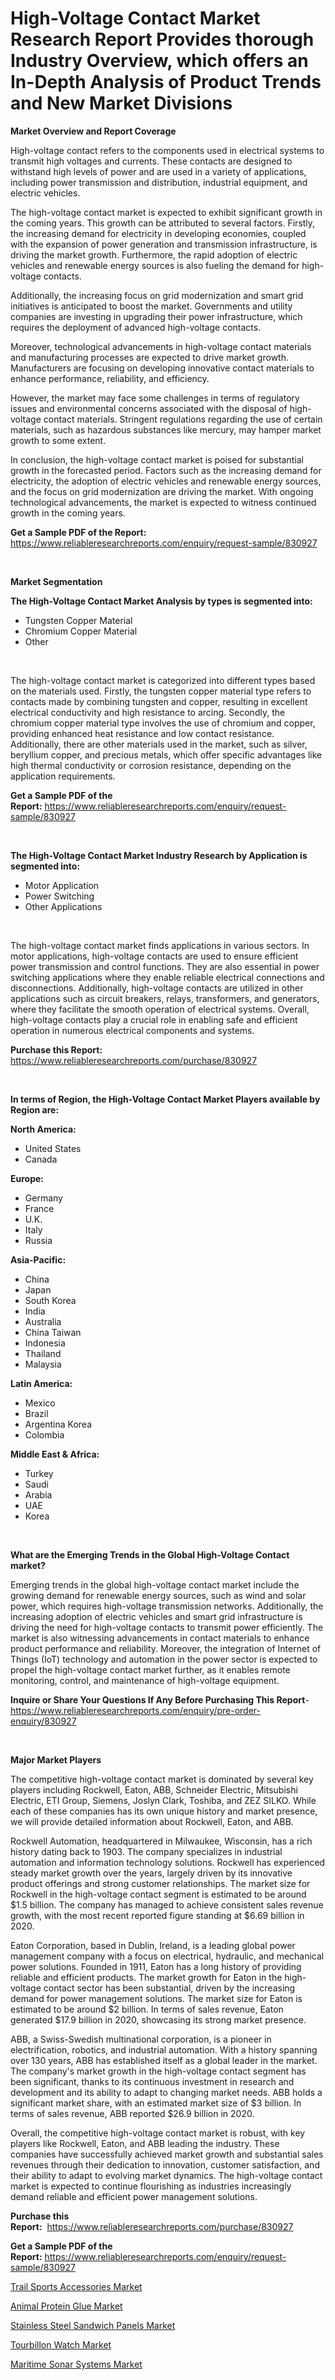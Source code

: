 <p><h1>High-Voltage Contact Market Research Report Provides thorough Industry Overview, which offers an In-Depth Analysis of Product Trends and New Market Divisions</h1></p><p><strong>Market Overview and Report Coverage</strong></p>
<p><p>High-voltage contact refers to the components used in electrical systems to transmit high voltages and currents. These contacts are designed to withstand high levels of power and are used in a variety of applications, including power transmission and distribution, industrial equipment, and electric vehicles.</p><p>The high-voltage contact market is expected to exhibit significant growth in the coming years. This growth can be attributed to several factors. Firstly, the increasing demand for electricity in developing economies, coupled with the expansion of power generation and transmission infrastructure, is driving the market growth. Furthermore, the rapid adoption of electric vehicles and renewable energy sources is also fueling the demand for high-voltage contacts.</p><p>Additionally, the increasing focus on grid modernization and smart grid initiatives is anticipated to boost the market. Governments and utility companies are investing in upgrading their power infrastructure, which requires the deployment of advanced high-voltage contacts.</p><p>Moreover, technological advancements in high-voltage contact materials and manufacturing processes are expected to drive market growth. Manufacturers are focusing on developing innovative contact materials to enhance performance, reliability, and efficiency.</p><p>However, the market may face some challenges in terms of regulatory issues and environmental concerns associated with the disposal of high-voltage contact materials. Stringent regulations regarding the use of certain materials, such as hazardous substances like mercury, may hamper market growth to some extent.</p><p>In conclusion, the high-voltage contact market is poised for substantial growth in the forecasted period. Factors such as the increasing demand for electricity, the adoption of electric vehicles and renewable energy sources, and the focus on grid modernization are driving the market. With ongoing technological advancements, the market is expected to witness continued growth in the coming years.</p></p>
<p><strong>Get a Sample PDF of the Report:</strong> <a href="https://www.reliableresearchreports.com/enquiry/request-sample/830927">https://www.reliableresearchreports.com/enquiry/request-sample/830927</a></p>
<p>&nbsp;</p>
<p><strong>Market Segmentation</strong></p>
<p><strong>The High-Voltage Contact Market Analysis by types is segmented into:</strong></p>
<p><ul><li>Tungsten Copper Material</li><li>Chromium Copper Material</li><li>Other</li></ul></p>
<p>&nbsp;</p>
<p><p>The high-voltage contact market is categorized into different types based on the materials used. Firstly, the tungsten copper material type refers to contacts made by combining tungsten and copper, resulting in excellent electrical conductivity and high resistance to arcing. Secondly, the chromium copper material type involves the use of chromium and copper, providing enhanced heat resistance and low contact resistance. Additionally, there are other materials used in the market, such as silver, beryllium copper, and precious metals, which offer specific advantages like high thermal conductivity or corrosion resistance, depending on the application requirements.</p></p>
<p><strong>Get a Sample PDF of the Report:</strong>&nbsp;<a href="https://www.reliableresearchreports.com/enquiry/request-sample/830927">https://www.reliableresearchreports.com/enquiry/request-sample/830927</a></p>
<p>&nbsp;</p>
<p><strong>The High-Voltage Contact Market Industry Research by Application is segmented into:</strong></p>
<p><ul><li>Motor Application</li><li>Power Switching</li><li>Other Applications</li></ul></p>
<p>&nbsp;</p>
<p><p>The high-voltage contact market finds applications in various sectors. In motor applications, high-voltage contacts are used to ensure efficient power transmission and control functions. They are also essential in power switching applications where they enable reliable electrical connections and disconnections. Additionally, high-voltage contacts are utilized in other applications such as circuit breakers, relays, transformers, and generators, where they facilitate the smooth operation of electrical systems. Overall, high-voltage contacts play a crucial role in enabling safe and efficient operation in numerous electrical components and systems.</p></p>
<p><strong>Purchase this Report:</strong>&nbsp; <a href="https://www.reliableresearchreports.com/purchase/830927">https://www.reliableresearchreports.com/purchase/830927</a></p>
<p>&nbsp;</p>
<p><strong>In terms of Region, the High-Voltage Contact Market Players available by Region are:</strong></p>
<p>
    <p> <strong> North America: </strong>
        <ul>
            <li>United States</li>
            <li>Canada</li>
        </ul>
        </p> 
    <p> <strong> Europe: </strong>
        <ul>
            <li>Germany</li>
            <li>France</li>
            <li>U.K.</li>
            <li>Italy</li>
            <li>Russia</li>
        </ul>
        </p> 
    <p> <strong> Asia-Pacific: </strong>
        <ul>
            <li>China</li>
            <li>Japan</li>
            <li>South Korea</li>
            <li>India</li>
            <li>Australia</li>
            <li>China Taiwan</li>
            <li>Indonesia</li>
            <li>Thailand</li>
            <li>Malaysia</li>
        </ul>
        </p> 
    <p> <strong> Latin America: </strong>
        <ul>
            <li>Mexico</li>
            <li>Brazil</li>
            <li>Argentina Korea</li>
            <li>Colombia</li>
        </ul>
        </p> 
    <p> <strong> Middle East & Africa: </strong>
        <ul>
            <li>Turkey</li>
            <li>Saudi</li>
            <li>Arabia</li>
            <li>UAE</li>
            <li>Korea</li>
        </ul>
    </p>
    </p>
<p>&nbsp;</p>
<p><strong>What are the Emerging Trends in the Global High-Voltage Contact market?</strong></p>
<p><p>Emerging trends in the global high-voltage contact market include the growing demand for renewable energy sources, such as wind and solar power, which requires high-voltage transmission networks. Additionally, the increasing adoption of electric vehicles and smart grid infrastructure is driving the need for high-voltage contacts to transmit power efficiently. The market is also witnessing advancements in contact materials to enhance product performance and reliability. Moreover, the integration of Internet of Things (IoT) technology and automation in the power sector is expected to propel the high-voltage contact market further, as it enables remote monitoring, control, and maintenance of high-voltage equipment.</p></p>
<p><strong>Inquire or Share Your Questions If Any Before Purchasing This Report</strong>- <a href="https://www.reliableresearchreports.com/enquiry/pre-order-enquiry/830927">https://www.reliableresearchreports.com/enquiry/pre-order-enquiry/830927</a></p>
<p>&nbsp;</p>
<p><strong>Major Market Players</strong></p>
<p><p>The competitive high-voltage contact market is dominated by several key players including Rockwell, Eaton, ABB, Schneider Electric, Mitsubishi Electric, ETI Group, Siemens, Joslyn Clark, Toshiba, and ZEZ SILKO. While each of these companies has its own unique history and market presence, we will provide detailed information about Rockwell, Eaton, and ABB.</p><p>Rockwell Automation, headquartered in Milwaukee, Wisconsin, has a rich history dating back to 1903. The company specializes in industrial automation and information technology solutions. Rockwell has experienced steady market growth over the years, largely driven by its innovative product offerings and strong customer relationships. The market size for Rockwell in the high-voltage contact segment is estimated to be around $1.5 billion. The company has managed to achieve consistent sales revenue growth, with the most recent reported figure standing at $6.69 billion in 2020.</p><p>Eaton Corporation, based in Dublin, Ireland, is a leading global power management company with a focus on electrical, hydraulic, and mechanical power solutions. Founded in 1911, Eaton has a long history of providing reliable and efficient products. The market growth for Eaton in the high-voltage contact sector has been substantial, driven by the increasing demand for power management solutions. The market size for Eaton is estimated to be around $2 billion. In terms of sales revenue, Eaton generated $17.9 billion in 2020, showcasing its strong market presence.</p><p>ABB, a Swiss-Swedish multinational corporation, is a pioneer in electrification, robotics, and industrial automation. With a history spanning over 130 years, ABB has established itself as a global leader in the market. The company's market growth in the high-voltage contact segment has been significant, thanks to its continuous investment in research and development and its ability to adapt to changing market needs. ABB holds a significant market share, with an estimated market size of $3 billion. In terms of sales revenue, ABB reported $26.9 billion in 2020.</p><p>Overall, the competitive high-voltage contact market is robust, with key players like Rockwell, Eaton, and ABB leading the industry. These companies have successfully achieved market growth and substantial sales revenues through their dedication to innovation, customer satisfaction, and their ability to adapt to evolving market dynamics. The high-voltage contact market is expected to continue flourishing as industries increasingly demand reliable and efficient power management solutions.</p></p>
<p><strong>Purchase this Report:</strong>&nbsp;&nbsp;<a href="https://www.reliableresearchreports.com/purchase/830927">https://www.reliableresearchreports.com/purchase/830927</a></p>
<p></p>
<p><strong>Get a Sample PDF of the Report:</strong>&nbsp;<a href="https://www.reliableresearchreports.com/enquiry/request-sample/830927">https://www.reliableresearchreports.com/enquiry/request-sample/830927</a></p>
<p><p><a href="https://medium.com/@lorenzmayer1995/trail-sports-accessories-market-size-and-market-trends-complete-industry-overview-2023-to-2030-6b604fdaaad9">Trail Sports Accessories Market</a></p><p><a href="https://www.linkedin.com/pulse/animal-protein-glue-market-size-growth-forecast-from-2023/">Animal Protein Glue Market</a></p><p><a href="https://www.linkedin.com/pulse/stainless-steel-sandwich-panels-market-size-share-amp/">Stainless Steel Sandwich Panels Market</a></p><p><a href="https://medium.com/@noelkunzei1/tourbillon-watch-market-trends-forecast-and-competitive-analysis-to-2030-750e5fd68d9c">Tourbillon Watch Market</a></p><p><a href="https://www.linkedin.com/pulse/maritime-sonar-systems-market-size-growth-forecast-from-2023/">Maritime Sonar Systems Market</a></p></p>